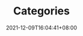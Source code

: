 ---
title: "Categories"
description: 
date: 2021-12-09T16:04:41+08:00
image: 
math: 
license: 
tags:
categories: 
hidden: false
comments: true
draft: true
---